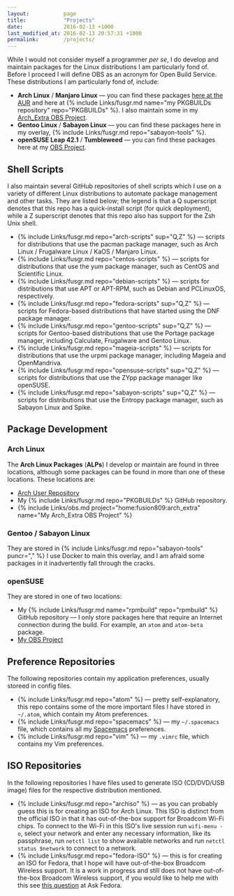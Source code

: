 ```yaml
---
layout:           page
title:            "Projects"
date:             2016-02-13 +1000
last_modified_at: 2016-02-13 20:57:31 +1000
permalink:        /projects/
---
```


While I would not consider myself a programmer *per se*, I do develop and maintain packages for the Linux distributions I am particularly fond of. Before I proceed I will define OBS as an acronym for Open Build Service. These distributions I am particularly fond of, include:

* **Arch Linux** / **Manjaro Linux** &mdash; you can find these packages [here at the AUR](https://aur.archlinux.org/packages/?SeB=m&K=fusion809) and here at {% include Links/fusgr.md name="my PKGBUILDs repository" repo="PKGBUILDs" %}. I also maintain some in my [Arch_Extra OBS Project](https://build.opensuse.org/project/show/home:fusion809/).
* **Gentoo Linux** / **Sabayon Linux** &mdash; you can find these packages here in my overlay, {% include Links/fusgr.md repo="sabayon-tools" %}.
* **openSUSE Leap 42.1** / **Tumbleweed** &mdash; you can find these packages here at my [OBS Project](https://build.opensuse.org/project/show/home:fusion809/).

## Shell Scripts
I also maintain several GitHub repositories of shell scripts which I use on a variety of different Linux distributions to automate package management and other tasks. They are listed below; the legend is that a Q superscript denotes that this repo has a quick-install script (for quick deployment), while a Z superscript denotes that this repo also has support for the Zsh Unix shell.

* {% include Links/fusgr.md repo="arch-scripts" sup="Q,Z" %} &mdash; scripts for distributions that use the pacman package manager, such as Arch Linux / Frugalware Linux / KaOS / Manjaro Linux.
* {% include Links/fusgr.md repo="centos-scripts" %} &mdash; scripts for distributions that use the yum package manager, such as CentOS and Scientific Linux.
* {% include Links/fusgr.md repo="debian-scripts" %} &mdash; scripts for distributions that use APT or APT-RPM, such as Debian and PCLinuxOS, respectively.
* {% include Links/fusgr.md repo="fedora-scripts" sup="Q,Z" %} &mdash; scripts for Fedora-based distributions that have started using the DNF package manager.
* {% include Links/fusgr.md repo="gentoo-scripts" sup="Q,Z" %} &mdash; scripts for Gentoo-based distributions that use the Portage package manager, including Calculate, Frugalware and Gentoo Linux.
* {% include Links/fusgr.md repo="mageia-scripts" %} &mdash; scripts for distributions that use the urpmi package manager, including Mageia and OpenMandriva.
* {% include Links/fusgr.md repo="opensuse-scripts" sup="Q,Z" %} &mdash; scripts for distributions that use the ZYpp package manager like openSUSE.
* {% include Links/fusgr.md repo="sabayon-scripts" sup="Q,Z" %} &mdash; scripts for distributions that use the Entropy package manager, such as Sabayon Linux and Spike.

## Package Development

### Arch Linux
The **Arch Linux Packages** (**ALPs**) I develop or maintain are found in three locations, although some packages can be found in more than one of these locations. These locations are:

* [Arch User Repository](https://aur.archlinux.org/packages/?SeB=m&K=fusion809)
* My {% include Links/fusgr.md repo="PKGBUILDs" %} GitHub repository.
* {% include Links/obs.md project="home:fusion809:arch_extra" name="My Arch_Extra OBS Project" %}

### Gentoo / Sabayon Linux
They are stored in {% include Links/fusgr.md repo="sabayon-tools" puncr="," %} I use Docker to main this overlay, and I am afraid some packages in it inadvertently fall through the cracks.

### openSUSE
They are stored in one of two locations:

* My {% include Links/fusgr.md name="rpmbuild" repo="rpmbuild" %} GitHub repository &mdash; I only store packages here that require an Internet connection during the build. For example, an `atom` and `atom-beta` package.
* [My OBS Project](https://build.opensuse.org/project/show/home:fusion809/)

## Preference Repositories
The following repositories contain my application preferences, usually storeed in config files.

* {% include Links/fusgr.md repo="atom" %} &mdash; pretty self-explanatory, this repo contains some of the more important files I have stored in `~/.atom`, which contain my Atom preferences.
* {% include Links/fusgr.md repo="spacemacs" %} &mdash; my `~/.spacemacs` file, which contains all my [Spacemacs](https://github.com/syl20bnr/spacemacs) preferences.
* {% include Links/fusgr.md repo="vim" %} &mdash; my `.vimrc` file, which contains my Vim preferences.

## ISO Repositories
In the following repositories I have files used to generate ISO (CD/DVD/USB image) files for the respective distribution mentioned.

* {% include Links/fusgr.md repo="archiso" %} &mdash; as you can probably guess this is for creating an ISO for Arch Linux. This ISO is distinct from the official ISO in that it has out-of-the-box support for Broadcom Wi-Fi chips. To connect to the Wi-Fi in this ISO's live session run `wifi-menu -o`, select your network and enter any necessary information, like its passphrase, run `netctl list` to show available networks and run `netctl status $network` to connect to a network.
* {% include Links/fusgr.md repo="fedora-ISO" %} &mdash; this is for creating an ISO for Fedora, that I hope will have out-of-the-box Broadcom Wireless support. It is a work in progress and still does not have out-of-the-box Broadcom Wireless support, if you would like to help me with this see [this question](https://ask.fedoraproject.org/en/question/83250/how-do-i-create-a-fedora-23-iso-with-broadcom-wl-preinstalled/) at Ask Fedora.
